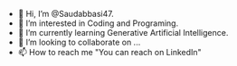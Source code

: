 - 👋 Hi, I’m @Saudabbasi47.
- 👀 I’m interested in Coding and Programing.
- 🌱 I’m currently learning Generative Artificial Intelligence.
- 💞️ I’m looking to collaborate on ...
- 📫 How to reach me "You can reach on LinkedIn"


<!---
Saudabbasi47/Saudabbasi47 is a ✨ special ✨ repository because its `README.md` (this file) appears on your GitHub profile.
You can click the Preview link to take a look at your changes.
--->
